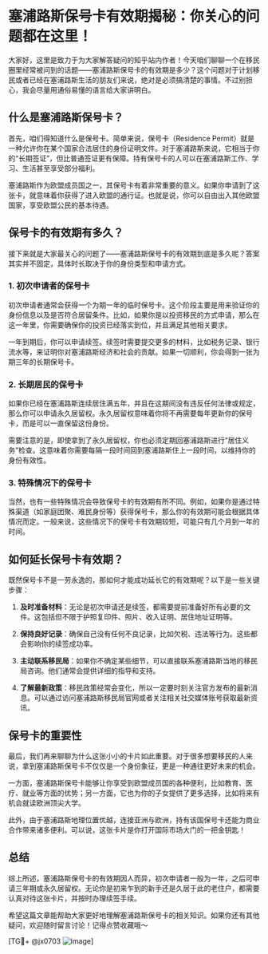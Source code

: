 # 塞浦路斯保号卡有效期揭秘：你关心的问题都在这里！

大家好，这里是致力于为大家解答疑问的知乎站内作者！今天咱们聊聊一个在移民圈里经常被问到的话题——塞浦路斯保号卡的有效期是多少？这个问题对于计划移民或者已经在塞浦路斯生活的朋友们来说，绝对是必须搞清楚的事情。不过别担心，我会尽量用通俗易懂的语言给大家讲明白。

## 什么是塞浦路斯保号卡？

首先，咱们得知道什么是保号卡。简单来说，保号卡（Residence Permit）就是一种允许你在某个国家合法居住的身份证明文件。对于塞浦路斯来说，它相当于你的“长期签证”，但比普通签证更有保障。持有保号卡的人可以在塞浦路斯工作、学习、生活甚至享受部分福利。

塞浦路斯作为欧盟成员国之一，其保号卡有着非常重要的意义。如果你申请到了这张卡，就意味着你获得了进入欧盟的通行证。也就是说，你可以自由出入其他欧盟国家，享受欧盟公民的基本待遇。

## 保号卡的有效期有多久？

接下来就是大家最关心的问题了——塞浦路斯保号卡的有效期到底是多久呢？答案其实并不固定，具体时长取决于你的身份类型和申请方式。

### 1. 初次申请者的保号卡

初次申请者通常会获得一个为期一年的临时保号卡。这个阶段主要是用来验证你的身份信息以及是否符合居留条件。比如，如果你是以投资移民的方式申请，那么在这一年里，你需要确保你的投资已经落实到位，并且满足其他相关要求。

一年到期后，你可以申请续签。续签时需要提交更多的材料，比如税务记录、银行流水等，来证明你对塞浦路斯经济和社会的贡献。如果一切顺利，你会得到一张为期三年的长期保号卡。

### 2. 长期居民的保号卡

如果你已经在塞浦路斯连续居住满五年，并且在这期间没有违反任何法律或规定，那么你可以申请永久居留权。永久居留权意味着你将不再需要每年更新你的保号卡，而是可以一直保留这份身份。

需要注意的是，即使拿到了永久居留权，你也必须定期回塞浦路斯进行“居住义务”检查。这意味着你需要每隔一段时间回到塞浦路斯住上一段时间，以维持你的身份有效性。

### 3. 特殊情况下的保号卡

当然，也有一些特殊情况会导致保号卡的有效期有所不同。例如，如果你是通过特殊渠道（如家庭团聚、难民身份等）获得保号卡，那么你的有效期可能会根据具体情况而定。一般来说，这些情况下的保号卡有效期较短，可能只有几个月到一年的时间。

## 如何延长保号卡有效期？

既然保号卡不是一劳永逸的，那如何才能成功延长它的有效期呢？以下是一些关键步骤：

1. **及时准备材料**：无论是初次申请还是续签，都需要提前准备好所有必要的文件。这包括但不限于护照复印件、照片、收入证明、居住地址证明等。
   
2. **保持良好记录**：确保自己没有任何不良记录，比如欠税、违法等行为。这些都会影响你的续签成功率。

3. **主动联系移民局**：如果你不确定某些细节，可以直接联系塞浦路斯当地的移民局咨询。他们通常会提供详细的指导和支持。

4. **了解最新政策**：移民政策经常会变化，所以一定要时刻关注官方发布的最新消息。可以通过访问塞浦路斯移民局官网或者关注相关社交媒体账号获取最新资讯。

## 保号卡的重要性

最后，我们再来聊聊为什么这张小小的卡片如此重要。对于很多想要移民的人来说，拿到塞浦路斯保号卡不仅仅是一个身份象征，更是一种通往更好未来的机会。

一方面，塞浦路斯保号卡能够让你享受到欧盟成员国的各种便利，比如教育、医疗、就业等方面的优势；另一方面，它也为你的子女提供了更多选择，比如将来有机会就读欧洲顶尖大学。

此外，由于塞浦路斯地理位置优越，连接亚洲与欧洲，持有该国保号卡还能为商业合作带来诸多便利。可以说，这张卡片是你打开国际市场大门的一把金钥匙！

## 总结

综上所述，塞浦路斯保号卡的有效期因人而异，初次申请者一般为一年，之后可申请三年期或永久居留权。无论你是初来乍到的新手还是久居于此的老住户，都需要认真对待这张卡片，并按时办理续签手续。

希望这篇文章能帮助大家更好地理解塞浦路斯保号卡的相关知识。如果你还有其他疑问，欢迎随时留言讨论！记得点赞收藏哦～

[TG💪+ @jx0703 ![Image](https://github.com/user-attachments/assets/dbca1d08-cadb-493c-b0ec-ad6f7a83f270)]